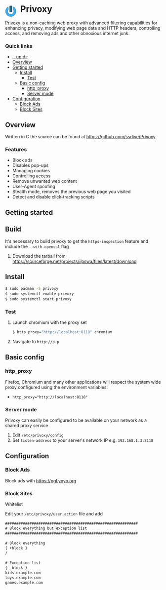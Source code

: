 # Privoxy <img style="margin: 6px 13px 0px 0px" align="left" src="../../../data/images/logo_36x36.png" />

[Privoxy](https://www.privoxy.org) is a non-caching web proxy with advanced filtering capabilities 
for enhancing privacy, modifying web page data and HTTP headers, controlling access, and removing
ads and other obnoxious internet junk.

### Quick links
* [.. up dir](..)
* [Overview](#overview)
* [Getting started](#getting-started)
  * [Install](#install)
    * [Test](#test)
  * [Basic config](#basic-config)
    * [http\_proxy](#http-proxy)
    * [Server mode](#server-mode)
* [Configuration](#configuration)
  * [Block Ads](#block-ads)
  * [Block Sites](#block-sites)

## Overview
Written in C the source can be found at https://github.com/ssrlive/Privoxy

### Features
* Block ads
* Disables pop-ups
* Managing cookies
* Controlling access
* Remove unwanted web content
* User-Agent spoofing
* Stealth mode, removes the previous web page you visited
* Detect and disable click-tracking scripts

## Getting started

## Build
It's necessary to build privoxy to get the `https-inspection` feature and include the `--with-openssl` flag

1. Download the tarball from https://sourceforge.net/projects/ijbswa/files/latest/download

## Install
```bash
$ sudo pacman -S privoxy
$ sudo systemctl enable privoxy
$ sudo systemctl start privoxy
```

### Test
1. Launch chromium with the proxy set
   ```bash
   $ http_proxy="http://localhost:8118" chromium
   ```
2. Navigate to `http://p.p`

## Basic config

### http\_proxy
Firefox, Chromium and many other applications will respect the system wide proxy configured using
the environment variables:
* `http_proxy="http://localhost:8118"`

### Server mode
Privoxy can easily be configured to be available on your network as a shared proxy service

1. Edit `/etc/privoxy/config`
2. Set `listen-address` to your server's network IP e.g. `192.168.1.3:8118`

## Configuration

### Block Ads
Block ads with https://pgl.yoyo.org

### Block Sites
Whitelist

Edit your `/etc/privoxy/user.action` file and add
```
############################################################
# Block everything but exception list
############################################################

# Block everything
{ +block }
/

# Exception list
{ -block }
kids.example.com
toys.example.com
games.example.com
```

<!-- 
vim: ts=2:sw=2:sts=2
-->
